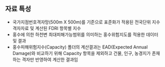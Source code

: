 ## 자료 특성
* 국가지점번호격자망(500m X 500m)를 기준으로 표준화가 적용된 전국단위 지수 격자자료 및 계산된 FDRI 항목별 지수
* 홍수에 의한 하천변 최대피해가능범위를 의미하는 홍수위험지도를 적용한 데이터 및 결과
* 홍수피해위험지수(Capacity) 폴더의 계산결과는 EAD(Expected Annual Damage)와 비교하기 위해 Capacity 항목을 제외하고  건물, 인구, 농경지가 존재하는 격자만 반영하여 계산한 결과임
